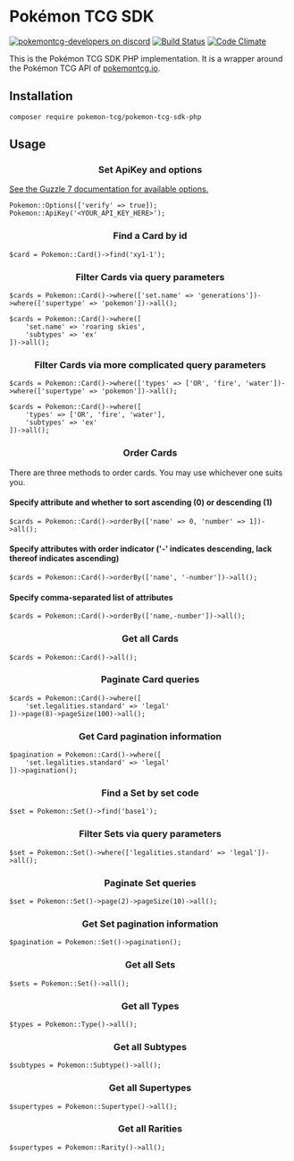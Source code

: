 # Pokémon TCG SDK

[![pokemontcg-developers on discord](https://img.shields.io/badge/discord-pokemontcg--developers-738bd7.svg)](https://discord.gg/dpsTCvg)
[![Build Status](https://travis-ci.org/PokemonTCG/pokemon-tcg-sdk-php.svg?branch=master)](https://travis-ci.org/PokemonTCG/pokemon-tcg-sdk-php)
[![Code Climate](https://codeclimate.com/github/PokemonTCG/pokemon-tcg-sdk-php/badges/gpa.svg)](https://codeclimate.com/github/PokemonTCG/pokemon-tcg-sdk-php)

This is the Pokémon TCG SDK PHP implementation. It is a wrapper around the Pokémon TCG API of [pokemontcg.io](http://pokemontcg.io/).

## Installation
    
    composer require pokemon-tcg/pokemon-tcg-sdk-php
    
## Usage
    
### <p align="center">Set ApiKey and options</p>
[See the Guzzle 7 documentation for available options.](https://docs.guzzlephp.org/en/stable/request-options.html)
    
    Pokemon::Options(['verify' => true]);
    Pokemon::ApiKey('<YOUR_API_KEY_HERE>');

### <p align="center">Find a Card by id</p>

    $card = Pokemon::Card()->find('xy1-1');
    
### <p align="center">Filter Cards via query parameters</p>

    $cards = Pokemon::Card()->where(['set.name' => 'generations'])->where(['supertype' => 'pokemon'])->all();
    
    $cards = Pokemon::Card()->where([
        'set.name' => 'roaring skies',
        'subtypes' => 'ex'
    ])->all();
    
### <p align="center">Filter Cards via more complicated query parameters</p>

    $cards = Pokemon::Card()->where(['types' => ['OR', 'fire', 'water'])->where(['supertype' => 'pokemon'])->all();
    
    $cards = Pokemon::Card()->where([
        'types' => ['OR', 'fire', 'water'],
        'subtypes' => 'ex'
    ])->all();
    
### <p align="center">Order Cards</p>

There are three methods to order cards. You may use whichever one suits you.

#### Specify attribute and whether to sort ascending (0) or descending (1)
    $cards = Pokemon::Card()->orderBy(['name' => 0, 'number' => 1])->all();

#### Specify attributes with order indicator ('-' indicates descending, lack thereof indicates ascending)
    $cards = Pokemon::Card()->orderBy(['name', '-number'])->all();
    
#### Specify comma-separated list of attributes
    $cards = Pokemon::Card()->orderBy(['name,-number'])->all();
    
### <p align="center">Get all Cards</p>

    $cards = Pokemon::Card()->all();
    
### <p align="center">Paginate Card queries</p>

    $cards = Pokemon::Card()->where([
        'set.legalities.standard' => 'legal'
    ])->page(8)->pageSize(100)->all();
    
### <p align="center">Get Card pagination information</p>

    $pagination = Pokemon::Card()->where([
        'set.legalities.standard' => 'legal'
    ])->pagination();
    
### <p align="center">Find a Set by set code</p>

    $set = Pokemon::Set()->find('base1');
    
### <p align="center">Filter Sets via query parameters</p>

    $set = Pokemon::Set()->where(['legalities.standard' => 'legal'])->all();
    
### <p align="center">Paginate Set queries</p>

    $set = Pokemon::Set()->page(2)->pageSize(10)->all();
    
### <p align="center">Get Set pagination information</p>

    $pagination = Pokemon::Set()->pagination();
    
### <p align="center">Get all Sets</p>

    $sets = Pokemon::Set()->all();
    
### <p align="center">Get all Types</p>

    $types = Pokemon::Type()->all();
    
### <p align="center">Get all Subtypes</p>

    $subtypes = Pokemon::Subtype()->all();
    
### <p align="center">Get all Supertypes</p>

    $supertypes = Pokemon::Supertype()->all();
    
### <p align="center">Get all Rarities</p>

    $supertypes = Pokemon::Rarity()->all();
    
